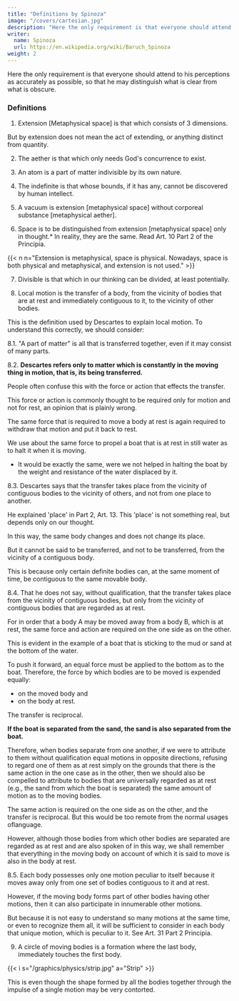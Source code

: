 ```yaml
---
title: "Definitions by Spinoza"
image: "/covers/cartesian.jpg"
description: "Here the only requirement is that everyone should attend to his perceptions as accurately as possible"
writer:
  name: Spinoza
  url: https://en.wikipedia.org/wiki/Baruch_Spinoza
weight: 2
---
```



<!-- # What is Local Motion?" -->

Here the only requirement is that everyone should attend to his perceptions as accurately as possible, so that he may distinguish what is clear from what is obscure.


### Definitions

1. Extension [Metaphysical space] is that which consists of 3 dimensions. 

But by extension does not mean the act of extending, or anything distinct from quantity.

<!-- Substance -->
2. The aether is that which only needs God's concurrence to exist.

3. An atom is a part of matter indivisible by its own nature.

4. The indefinite is that whose bounds, if it has any, cannot be discovered by human intellect.

5. A vacuum is extension [metaphysical space] without corporeal substance [metaphysical aether].

6. Space is to be distinguished from extension [metaphysical space] only in thought.* In reality, they are the same. Read Art. 10 Part 2 of the Principia.

{{< n n="Extension is metaphysical, space is physical. Nowadays, space is both physical and metaphysical, and extension is not used." >}}
 


7. Divisible is that which in our thinking can be divided, at least potentially.

8. Local motion is the transfer of a body, from the vicinity of bodies that are at rest and immediately contiguous to it, to the vicinity of other bodies.

This is the definition used by Descartes to explain local motion. To understand this correctly, we should consider:

8.1. "A part of matter" is all that is transferred together, even if it may consist of many parts. 

8.2. **Descartes refers only to matter which is constantly in the moving thing in motion, that is, its being transferred.** 

People often confuse this with the force or action that effects the transfer.

This force or action is commonly thought to be required only for motion and not for rest, an opinion that is plainly wrong. 

<!-- impart fixed degrees of motion to  -->
The same force that is required to move a body at rest is again required to withdraw that motion and put it back to rest.

 <!-- for the withdrawal of those fixed degrees of motion from the same body, and for bringing it entirely to rest.  -->
We use about the same force to propel a boat that is at rest in still water as to halt it when it is moving.
- It would be exactly the same, were we not helped in halting the boat by the weight and resistance of the water displaced by it.

8.3. Descartes says that the transfer takes place from the vicinity of contiguous bodies to the vicinity of others, and not from one place to another. 

He explained 'place' in Part 2, Art. 13. This 'place' is not something real, but depends only on our thought.

In this way, the same body changes and does not change its place. 

But it cannot be said to be transferred, and not to be transferred, from the vicinity of a contiguous body. 

This is because only certain definite bodies can, at the same moment of time, be contiguous to the same movable body.


8.4. That he does not say, without qualification, that the transfer takes place from the vicinity of contiguous bodies, but only from the vicinity of contiguous bodies that are regarded as at rest. 

For in order that a body A may be moved away from a body B, which is at rest, the same force and action are required on the one side as on the other. 

This is evident in the example of a boat that is sticking to the mud or sand at the bottom of the water. 

To push it forward, an equal force must be applied to the bottom as to the boat. Therefore, the force by which bodies are to be moved is expended equally:
- on the moved body and
- on the body at rest. 

The transfer is reciprocal. 

**If the boat is separated from the sand, the sand is also separated from the boat.** 

Therefore, when bodies separate from one another, if we were to attribute to them without qualification equal motions in opposite directions, refusing to regard one of them as at rest simply on the grounds that there is the same action in the one case as in the other, then we should also be compelled to attribute to bodies that are universally regarded as at rest (e.g., the sand from which the boat is separated) the same amount of motion as to the moving bodies. 

The same action is required on the one side as on the other, and the transfer is reciprocal. But this would be too remote from the normal usages oflanguage. 

However, although those bodies from which other bodies are separated are regarded as at rest and are also spoken of in this way, we shall remember that everything in the moving body on account of which it is said to move is also in the body at rest.


8.5. Each body possesses only one motion peculiar to itself because it moves away only from one set of bodies contiguous to it and at rest. 

However, if the moving body forms part of other bodies having other motions, then it can also participate in innumerable other motions.

But because it is not easy to understand so many motions at the same time, or even to recognize them all, it will be sufficient to consider in each body that unique motion, which is peculiar to it. See Art. 31 Part 2 Principia.


9. A circle of moving bodies is a formation where the last body, immediately touches the first body.

<!-- in motion because of the impulse of another body,  of the moving bodies, -->

{{< i s="/graphics/physics/strip.jpg" a="Strip" >}}

This is even though the shape formed by all the bodies together through the impulse of a single motion may be very contorted.


